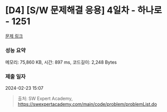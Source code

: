 # [D4] [S/W 문제해결 응용] 4일차 - 하나로 - 1251 

[문제 링크](https://swexpertacademy.com/main/code/problem/problemDetail.do?contestProbId=AV15StKqAQkCFAYD) 

### 성능 요약

메모리: 75,860 KB, 시간: 897 ms, 코드길이: 2,248 Bytes

### 제출 일자

2024-02-23 15:07



> 출처: SW Expert Academy, https://swexpertacademy.com/main/code/problem/problemList.do